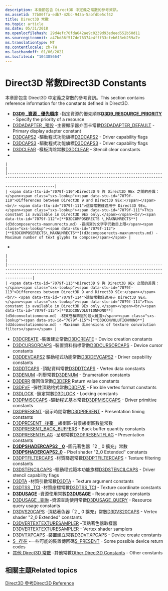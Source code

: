 ```yaml
---
description: 本章節包含 Direct3D 中定義之常數的參考資訊。
ms.assetid: 77b80ffa-edb7-42bc-943a-5abfdbe5cf42
title: Direct3D 常數
ms.topic: article
ms.date: 05/31/2018
ms.openlocfilehash: 29d4efc70fda642ae9c0239d93edeed552b50d11
ms.sourcegitcommit: a47bd86f517de76374e4fff33cfeb613eb259a7e
ms.translationtype: MT
ms.contentlocale: zh-TW
ms.lasthandoff: 01/06/2021
ms.locfileid: "104385664"
---
```

# <a name="direct3d-constants"></a><span data-ttu-id="7079f-103">Direct3D 常數</span><span class="sxs-lookup"><span data-stu-id="7079f-103">Direct3D Constants</span></span>

<span data-ttu-id="7079f-104">本章節包含 Direct3D 中定義之常數的參考資訊。</span><span class="sxs-lookup"><span data-stu-id="7079f-104">This section contains reference information for the constants defined in Direct3D.</span></span>

-   <span data-ttu-id="7079f-105">[**D3D9 \_資源 \_ 優先順序**](d3d9-resource-priority.md) -指定資源的優先順序</span><span class="sxs-lookup"><span data-stu-id="7079f-105">[**D3D9\_RESOURCE\_PRIORITY**](d3d9-resource-priority.md) - Specify the priority of a resource</span></span>
-   <span data-ttu-id="7079f-106">[D3DADAPTER \_預設](d3dadapter-default.md) -主要顯示器介面卡常數</span><span class="sxs-lookup"><span data-stu-id="7079f-106">[D3DADAPTER\_DEFAULT](d3dadapter-default.md) - Primary display adapter constant</span></span>
-   <span data-ttu-id="7079f-107">[D3DCAPS2](d3dcaps2.md) -驅動程式功能旗標</span><span class="sxs-lookup"><span data-stu-id="7079f-107">[D3DCAPS2](d3dcaps2.md) - Driver capability flags</span></span>
-   <span data-ttu-id="7079f-108">[D3DCAPS3](d3dcaps3.md) -驅動程式功能旗標</span><span class="sxs-lookup"><span data-stu-id="7079f-108">[D3DCAPS3](d3dcaps3.md) - Driver capability flags</span></span>
-   <span data-ttu-id="7079f-109">[D3DCLEAR](d3dclear.md) -樣板清除常數</span><span class="sxs-lookup"><span data-stu-id="7079f-109">[D3DCLEAR](d3dclear.md) - Stencil clear constants</span></span>
-   

    |                                                                                                                                                                                                                                       |
    |---------------------------------------------------------------------------------------------------------------------------------------------------------------------------------------------------------------------------------------|
    | <span data-ttu-id="7079f-110">Direct3D 9 與 Direct3D 9Ex 之間的差異：</span><span class="sxs-lookup"><span data-stu-id="7079f-110">Differences between Direct3D 9 and Direct3D 9Ex:</span></span><br/> <span data-ttu-id="7079f-111">這個常數僅適用于 Direct3D 9Ex。</span><span class="sxs-lookup"><span data-stu-id="7079f-111">This constant is available in Direct3D 9Ex only.</span></span><br/><span data-ttu-id="7079f-112">[**D3DCOMPOSERECTS \_MAXNUMRECTS**](d3dcomposerects-maxnumrects.md) -要撰寫的文字字元數目上限</span><span class="sxs-lookup"><span data-stu-id="7079f-112">[**D3DCOMPOSERECTS\_MAXNUMRECTS**](d3dcomposerects-maxnumrects.md) - Maximum number of text glyphs to compose</span></span> |

    

     

-   

    |                                                                                                                                                                                                                             |
    |-----------------------------------------------------------------------------------------------------------------------------------------------------------------------------------------------------------------------------|
    | <span data-ttu-id="7079f-113">Direct3D 9 與 Direct3D 9Ex 之間的差異：</span><span class="sxs-lookup"><span data-stu-id="7079f-113">Differences between Direct3D 9 and Direct3D 9Ex:</span></span><br/> <span data-ttu-id="7079f-114">這個常數僅適用于 Direct3D 9Ex。</span><span class="sxs-lookup"><span data-stu-id="7079f-114">This constant is available in Direct3D 9Ex only.</span></span><br/><span data-ttu-id="7079f-115">[**D3DCONVOLUTIONMONO**](d3dconvolutionmono.md) -材質卷積篩選的最大維度</span><span class="sxs-lookup"><span data-stu-id="7079f-115">[**D3DCONVOLUTIONMONO**](d3dconvolutionmono.md) - Maximum dimensions of texture convolution filters</span></span> |

    

     

-   <span data-ttu-id="7079f-116">[D3DCREATE](d3dcreate.md) -裝置建立常數</span><span class="sxs-lookup"><span data-stu-id="7079f-116">[D3DCREATE](d3dcreate.md) - Device creation constants</span></span>
-   <span data-ttu-id="7079f-117">[D3DCURSORCAPS](d3dcursorcaps.md) -裝置資料指標常數</span><span class="sxs-lookup"><span data-stu-id="7079f-117">[D3DCURSORCAPS](d3dcursorcaps.md) - Device cursor constants</span></span>
-   <span data-ttu-id="7079f-118">[D3DDEVCAPS2](d3ddevcaps2.md) 驅動程式功能常數</span><span class="sxs-lookup"><span data-stu-id="7079f-118">[D3DDEVCAPS2](d3ddevcaps2.md) - Driver capability constants</span></span>
-   <span data-ttu-id="7079f-119">[D3DDTCAPS](d3ddtcaps.md) -頂點資料常數</span><span class="sxs-lookup"><span data-stu-id="7079f-119">[D3DDTCAPS](d3ddtcaps.md) - Vertex data constants</span></span>
-   <span data-ttu-id="7079f-120">[D3DENUM](d3denum.md) -列舉常數</span><span class="sxs-lookup"><span data-stu-id="7079f-120">[D3DENUM](d3denum.md) - Enumeration constants</span></span>
-   <span data-ttu-id="7079f-121">[D3DERR](d3derr.md) 傳回值常數</span><span class="sxs-lookup"><span data-stu-id="7079f-121">[D3DERR](d3derr.md) Return value constants</span></span>
-   <span data-ttu-id="7079f-122">[D3DFVF](d3dfvf.md) -彈性頂點格式常數</span><span class="sxs-lookup"><span data-stu-id="7079f-122">[D3DFVF](d3dfvf.md) - Flexible vertex format constants</span></span>
-   <span data-ttu-id="7079f-123">[D3DLOCK](d3dlock.md) -鎖定常數</span><span class="sxs-lookup"><span data-stu-id="7079f-123">[D3DLOCK](d3dlock.md) - Locking constants</span></span>
-   <span data-ttu-id="7079f-124">[D3DPMISCCAPS](d3dpmisccaps.md) -驅動程式基本常數</span><span class="sxs-lookup"><span data-stu-id="7079f-124">[D3DPMISCCAPS](d3dpmisccaps.md) - Driver primitive constants</span></span>
-   <span data-ttu-id="7079f-125">[D3DPRESENT](d3dpresent.md) -展示時間常數</span><span class="sxs-lookup"><span data-stu-id="7079f-125">[D3DPRESENT](d3dpresent.md) - Presentation timing constants</span></span>
-   <span data-ttu-id="7079f-126">[D3DPRESENT \_後臺 \_ ](d3dpresent-back-buffers.md) 緩衝區-背景緩衝區數量常數</span><span class="sxs-lookup"><span data-stu-id="7079f-126">[D3DPRESENT\_BACK\_BUFFERS](d3dpresent-back-buffers.md) - Back buffer quantity constants</span></span>
-   <span data-ttu-id="7079f-127">[D3DPRESENTFLAG](d3dpresentflag.md) -呈現常數</span><span class="sxs-lookup"><span data-stu-id="7079f-127">[D3DPRESENTFLAG](d3dpresentflag.md) - Presentation constants</span></span>
-   <span data-ttu-id="7079f-128">[**D3DPSHADERCAPS2 \_ 0**](/windows/desktop/api/D3D9Caps/ns-d3d9caps-d3dpshadercaps2_0) -圖元著色器「2 \_ 0 擴充」常數</span><span class="sxs-lookup"><span data-stu-id="7079f-128">[**D3DPSHADERCAPS2\_0**](/windows/desktop/api/D3D9Caps/ns-d3d9caps-d3dpshadercaps2_0) - Pixel shader "2\_0 Extended" constants</span></span>
-   <span data-ttu-id="7079f-129">[D3DPTFILTERCAPS](d3dptfiltercaps.md) -材質篩選常數</span><span class="sxs-lookup"><span data-stu-id="7079f-129">[D3DPTFILTERCAPS](d3dptfiltercaps.md) - Texture filtering constants</span></span>
-   <span data-ttu-id="7079f-130">[D3DSTENCILCAPS](d3dstencilcaps.md) -驅動程式範本功能旗標</span><span class="sxs-lookup"><span data-stu-id="7079f-130">[D3DSTENCILCAPS](d3dstencilcaps.md) - Driver stencil capability flags</span></span>
-   <span data-ttu-id="7079f-131">[D3DTA](d3dta.md) -材質引數常數</span><span class="sxs-lookup"><span data-stu-id="7079f-131">[D3DTA](d3dta.md) - Texture argument constants</span></span>
-   <span data-ttu-id="7079f-132">[D3DTSS \_TCI](d3dtss-tci.md) -材質座標常數</span><span class="sxs-lookup"><span data-stu-id="7079f-132">[D3DTSS\_TCI](d3dtss-tci.md) - Texture coordinate constants</span></span>
-   <span data-ttu-id="7079f-133">[**D3DUSAGE**](d3dusage.md) -資源使用常數</span><span class="sxs-lookup"><span data-stu-id="7079f-133">[**D3DUSAGE**](d3dusage.md) - Resource usage constants</span></span>
-   <span data-ttu-id="7079f-134">[D3DUSAGE \_查詢](d3dusage-query.md) -資源查詢使用常數</span><span class="sxs-lookup"><span data-stu-id="7079f-134">[D3DUSAGE\_QUERY](d3dusage-query.md) - Resource query usage constants</span></span>
-   <span data-ttu-id="7079f-135">[D3DVS20CAPS](d3dvs20caps.md) -頂點著色器「2 \_ 0 擴充」常數</span><span class="sxs-lookup"><span data-stu-id="7079f-135">[D3DVS20CAPS](d3dvs20caps.md) - Vertex shader "2\_0 Extended" constants</span></span>
-   <span data-ttu-id="7079f-136">[D3DVERTEXTEXTURESAMPLER](d3dvertextexturesampler.md) -頂點著色器取樣器</span><span class="sxs-lookup"><span data-stu-id="7079f-136">[D3DVERTEXTEXTURESAMPLER](d3dvertextexturesampler.md) - Vertex shader samplers</span></span>
-   <span data-ttu-id="7079f-137">[D3DVTXPCAPS](d3dvtxpcaps.md) -裝置建立常數</span><span class="sxs-lookup"><span data-stu-id="7079f-137">[D3DVTXPCAPS](d3dvtxpcaps.md) - Device create constants</span></span>
-   <span data-ttu-id="7079f-138">[S \_存在](device-state-return-codes.md) -一些可能的裝置傳回碼</span><span class="sxs-lookup"><span data-stu-id="7079f-138">[S\_PRESENT](device-state-return-codes.md) - Some possible device return codes</span></span>
-   <span data-ttu-id="7079f-139">[其他 Direct3D 常數](other-direct3d-constants.md) -其他常數</span><span class="sxs-lookup"><span data-stu-id="7079f-139">[Other Direct3D Constants](other-direct3d-constants.md) - Other constants</span></span>

## <a name="related-topics"></a><span data-ttu-id="7079f-140">相關主題</span><span class="sxs-lookup"><span data-stu-id="7079f-140">Related topics</span></span>

<dl> <dt>

[<span data-ttu-id="7079f-141">Direct3D 參考</span><span class="sxs-lookup"><span data-stu-id="7079f-141">Direct3D Reference</span></span>](dx9-graphics-reference-d3d.md)
</dt> </dl>

 

 




